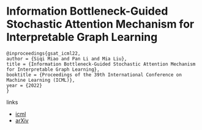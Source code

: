 # Information Bottleneck-Guided Stochastic Attention Mechanism for Interpretable Graph Learning

```
@inproceedings{gsat_icml22,
author = {Siqi Miao and Pan Li and Mia Liu},
title = {Information Bottleneck-Guided Stochastic Attention Mechanism for Interpretable Graph Learning},
booktitle = {Proceedings of the 39th International Conference on Machine Learning (ICML)},
year = {2022}
}
```

links
- [icml](https://icml.cc/Conferences/2022/Schedule?showEvent=17430)
- [arXiv](https://arxiv.org/abs/2201.12987)
